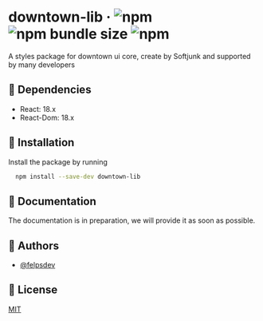 # downtown-lib · ![npm](https://img.shields.io/npm/v/downtown-lib?style=flat-square) ![npm bundle size](https://img.shields.io/bundlephobia/min/downtown-lib?style=flat-square) ![npm](https://img.shields.io/npm/dm/downtown-lib?style=flat-square)

A styles package for downtown ui core, create by Softjunk and supported by many developers

## 🔌 Dependencies

-   React: 18.x
-   React-Dom: 18.x

## 🚀 Installation

Install the package by running

```bash
  npm install --save-dev downtown-lib
```

## 📒 Documentation

The documentation is in preparation, we will provide it as soon as possible.

## 🔨 Authors

-   [@felpsdev](https://www.github.com/felpsdev)

## 📃 License

[MIT](https://choosealicense.com/licenses/mit/)
